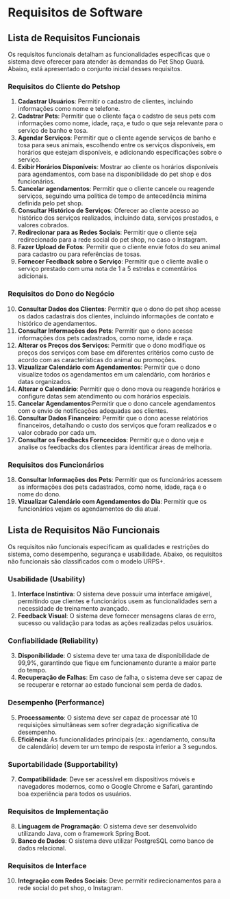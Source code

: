 # Requisitos de Software

## **Lista de Requisitos Funcionais**

Os requisitos funcionais detalham as funcionalidades específicas que o sistema deve oferecer para atender às demandas do Pet Shop Guará. Abaixo, está apresentado o conjunto inicial desses requisitos.

### Requisitos do Cliente do Petshop
1. **Cadastrar Usuários**: Permitir o cadastro de clientes, incluindo informações como nome e telefone.
2. **Cadstrar Pets**: Permitir que o cliente faça o cadstro de seus pets com informações como nome, idade, raça, e tudo o que seja relevante para o serviço de banho e tosa.
3. **Agendar Serviços**: Permitir que o cliente agende serviços de banho e tosa para seus animais, escolhendo entre os serviços disponíveis, em horários que estejam disponíveis, e adicionando especificações sobre o serviço.
4. **Exibir Horários Disponíveis**: Mostrar ao cliente os horários disponíveis para agendamentos, com base na disponibilidade do pet shop e dos funcionários.
5. **Cancelar agendamentos**: Permitir que o cliente cancele ou reagende serviços, seguindo uma política de tempo de antecedência mínima definida pelo pet shop.
6. **Consultar Histórico de Serviços**: Oferecer ao cliente acesso ao histórico dos serviços realizados, incluindo data, serviços prestados, e valores cobrados.
7. **Redirecionar para as Redes Sociais**: Permitir que o cliente seja redirecionado para a rede social do pet shop, no caso o Instagram.
8. **Fazer Upload de Fotos**: Permitir que o cliente envie fotos do seu animal para cadastro ou para referências de tosas.
9. **Fornecer Feedback sobre o Serviço**: Permitir que o cliente avalie o serviço prestado com uma nota de 1 a 5 estrelas e comentários adicionais.

### Requisitos do Dono do Negócio
10. **Consultar Dados dos Clientes**: Permitir que o dono do pet shop acesse os dados cadastrais dos clientes, incluindo informações de contato e histórico de agendamentos.
11. **Consultar Informações dos Pets**: Permitir que o dono acesse informações dos pets cadastrados, como nome, idade e raça.
12. **Alterar os Preços dos Serviços**: Permitir que o dono modifique os preços dos serviços com base em diferentes critérios como custo de acordo com as características do animal ou promoções.
13. **Vizualizar Calendário com Agendamentos**: Permitir que o dono visualize todos os agendamentos em um calendário, com horários e datas organizados.
14. **Alterar o Calendário**: Permitir que o dono mova ou reagende horários e configure datas sem atendimento ou com horários especiais.
15. **Cancelar Agendamentos**:Permitir que o dono cancele agendamentos com o envio de notificações adequadas aos clientes.
16. **Consultar Dados Financeiro**: Permitir que o dono acesse relatórios financeiros,  detalhando o custo dos serviços que foram realizados e o valor cobrado por cada um.
17. **Consultar os Feedbacks Forncecidos**: Permitir que o dono veja e analise os feedbacks dos clientes para identificar áreas de melhoria.

### Requisitos dos Funcionários
18. **Consultar Informações dos Pets**: Permitir que os funcionários acessem as informações dos pets cadastrados, como nome, idade, raça e o nome do dono.
19. **Vizualizar Calendário com Agendamentos do Dia**: Permitir que os funcionários vejam os agendamentos do dia atual.

## **Lista de Requisitos Não Funcionais**

Os requisitos não funcionais especificam as qualidades e restrições do sistema, como desempenho, segurança e usabilidade. Abaixo, os requisitos não funcionais são classificados com o modelo URPS+.

### **Usabilidade (Usability)**
1. **Interface Instintiva**: O sistema deve possuir uma interface amigável, permitindo que clientes e funcionários usem as funcionalidades sem a necessidade de treinamento avançado.
2. **Feedback Visual**: O sistema deve fornecer mensagens claras de erro, sucesso ou validação para todas as ações realizadas pelos usuários.

### **Confiabilidade (Reliability)**
3. **Disponibilidade**: O sistema deve ter uma taxa de disponibilidade de 99,9%, garantindo que fique em funcionamento durante a maior parte do tempo.
4. **Recuperação de Falhas**: Em caso de falha, o sistema deve ser capaz de se recuperar e retornar ao estado funcional sem perda de dados.

### **Desempenho (Performance)**
5. **Processamento**: O sistema deve ser capaz de processar até 10 requisições simultâneas sem sofrer degradação significativa de desempenho.
6. **Eficiência**: As funcionalidades principais (ex.: agendamento, consulta de calendário) devem ter um tempo de resposta inferior a 3 segundos.

### **Suportabilidade (Supportability)**
7. **Compatibilidade**: Deve ser acessível em dispositivos móveis e navegadores modernos, como o Google Chrome e Safari, garantindo boa experiência para todos os usuários. 

### **Requisitos de Implementação**
8. **Linguagem de Programação**: O sistema deve ser desenvolvido utilizando Java, com o framework Spring Boot. 
9. **Banco de Dados**: O sistema deve utilizar PostgreSQL como banco de dados relacional.

### **Requisitos de Interface**
10. **Integração com Redes Sociais**: Deve permitir redirecionamentos para a rede social do pet shop, o Instagram.